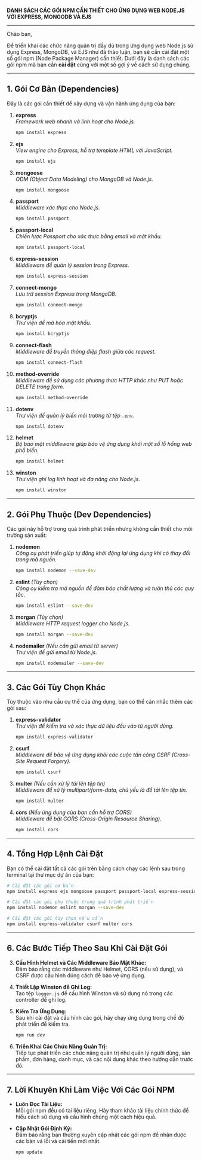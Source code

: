 **DANH SÁCH CÁC GÓI NPM CẦN THIẾT CHO ỨNG DỤNG WEB NODE.JS VỚI EXPRESS, MONGODB VÀ EJS**

---

Chào bạn,

Để triển khai các chức năng quản trị đầy đủ trong ứng dụng web Node.js sử dụng Express, MongoDB, và EJS như đã thảo luận, bạn sẽ cần cài đặt một số gói npm (Node Package Manager) cần thiết. Dưới đây là danh sách các gói npm mà bạn cần **cài đặt** cùng với một số gợi ý về cách sử dụng chúng.

---

## **1. Gói Cơ Bản (Dependencies)**

Đây là các gói cần thiết để xây dựng và vận hành ứng dụng của bạn:

1. **express**  
   *Framework web nhanh và linh hoạt cho Node.js.*

   ```bash
   npm install express
   ```

2. **ejs**  
   *View engine cho Express, hỗ trợ template HTML với JavaScript.*

   ```bash
   npm install ejs
   ```

3. **mongoose**  
   *ODM (Object Data Modeling) cho MongoDB và Node.js.*

   ```bash
   npm install mongoose
   ```

4. **passport**  
   *Middleware xác thực cho Node.js.*

   ```bash
   npm install passport
   ```

5. **passport-local**  
   *Chiến lược Passport cho xác thực bằng email và mật khẩu.*

   ```bash
   npm install passport-local
   ```

6. **express-session**  
   *Middleware để quản lý session trong Express.*

   ```bash
   npm install express-session
   ```

7. **connect-mongo**  
   *Lưu trữ session Express trong MongoDB.*

   ```bash
   npm install connect-mongo
   ```

8. **bcryptjs**  
   *Thư viện để mã hóa mật khẩu.*

   ```bash
   npm install bcryptjs
   ```

9. **connect-flash**  
   *Middleware để truyền thông điệp flash giữa các request.*

   ```bash
   npm install connect-flash
   ```

10. **method-override**  
    *Middleware để sử dụng các phương thức HTTP khác như PUT hoặc DELETE trong form.*

    ```bash
    npm install method-override
    ```

11. **dotenv**  
    *Thư viện để quản lý biến môi trường từ tệp `.env`.*

    ```bash
    npm install dotenv
    ```

12. **helmet**  
    *Bộ bảo mật middleware giúp bảo vệ ứng dụng khỏi một số lỗ hổng web phổ biến.*

    ```bash
    npm install helmet
    ```

13. **winston**  
    *Thư viện ghi log linh hoạt và đa năng cho Node.js.*

    ```bash
    npm install winston
    ```

---

## **2. Gói Phụ Thuộc (Dev Dependencies)**

Các gói này hỗ trợ trong quá trình phát triển nhưng không cần thiết cho môi trường sản xuất:

1. **nodemon**  
   *Công cụ phát triển giúp tự động khởi động lại ứng dụng khi có thay đổi trong mã nguồn.*

   ```bash
   npm install nodemon --save-dev
   ```

2. **eslint** *(Tùy chọn)*  
   *Công cụ kiểm tra mã nguồn để đảm bảo chất lượng và tuân thủ các quy tắc.*

   ```bash
   npm install eslint --save-dev
   ```

3. **morgan** *(Tùy chọn)*  
   *Middleware HTTP request logger cho Node.js.*

   ```bash
   npm install morgan --save-dev
   ```

4. **nodemailer** *(Nếu cần gửi email từ server)*  
   *Thư viện để gửi email từ Node.js.*

   ```bash
   npm install nodemailer --save-dev
   ```

---

## **3. Các Gói Tùy Chọn Khác**

Tùy thuộc vào nhu cầu cụ thể của ứng dụng, bạn có thể cân nhắc thêm các gói sau:

1. **express-validator**  
   *Thư viện để kiểm tra và xác thực dữ liệu đầu vào từ người dùng.*

   ```bash
   npm install express-validator
   ```

2. **csurf**  
   *Middleware để bảo vệ ứng dụng khỏi các cuộc tấn công CSRF (Cross-Site Request Forgery).*

   ```bash
   npm install csurf
   ```

3. **multer** *(Nếu cần xử lý tải lên tệp tin)*  
   *Middleware để xử lý multipart/form-data, chủ yếu là để tải lên tệp tin.*

   ```bash
   npm install multer
   ```

4. **cors** *(Nếu ứng dụng của bạn cần hỗ trợ CORS)*  
   *Middleware để bật CORS (Cross-Origin Resource Sharing).*

   ```bash
   npm install cors
   ```

---

## **4. Tổng Hợp Lệnh Cài Đặt**

Bạn có thể cài đặt tất cả các gói trên bằng cách chạy các lệnh sau trong terminal tại thư mục dự án của bạn:

```bash
# Cài đặt các gói cơ bản
npm install express ejs mongoose passport passport-local express-session connect-mongo bcryptjs connect-flash method-override dotenv helmet winston

# Cài đặt các gói phụ thuộc trong quá trình phát triển
npm install nodemon eslint morgan --save-dev

# Cài đặt các gói tùy chọn nếu cần
npm install express-validator csurf multer cors
```

---

## **6. Các Bước Tiếp Theo Sau Khi Cài Đặt Gói**

3. **Cấu Hình Helmet và Các Middleware Bảo Mật Khác:**  
   Đảm bảo rằng các middleware như Helmet, CORS (nếu sử dụng), và CSRF được cấu hình đúng cách để bảo vệ ứng dụng.

4. **Thiết Lập Winston để Ghi Log:**  
   Tạo tệp `logger.js` để cấu hình Winston và sử dụng nó trong các controller để ghi log.

5. **Kiểm Tra Ứng Dụng:**  
   Sau khi cài đặt và cấu hình các gói, hãy chạy ứng dụng trong chế độ phát triển để kiểm tra.

   ```bash
   npm run dev
   ```

6. **Triển Khai Các Chức Năng Quản Trị:**  
   Tiếp tục phát triển các chức năng quản trị như quản lý người dùng, sản phẩm, đơn hàng, danh mục, và các nội dung khác theo hướng dẫn trước đó.

---

## **7. Lời Khuyên Khi Làm Việc Với Các Gói NPM**

- **Luôn Đọc Tài Liệu:**  
  Mỗi gói npm đều có tài liệu riêng. Hãy tham khảo tài liệu chính thức để hiểu cách sử dụng và cấu hình chúng một cách hiệu quả.

- **Cập Nhật Gói Định Kỳ:**  
  Đảm bảo rằng bạn thường xuyên cập nhật các gói npm để nhận được các bản vá lỗi và cải tiến mới nhất.

  ```bash
  npm update
  ```
